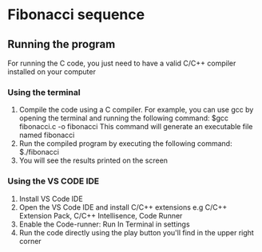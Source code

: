 # Fibonacci sequence

## Running the program

For running the C code, you just need to have a valid C/C++ compiler installed on your computer

### Using the terminal

1. Compile the code using a C compiler. For example, you can use gcc by opening the terminal and running the following command:
   $gcc fibonacci.c -o fibonacci
   This command will generate an executable file named fibonacci
2. Run the compiled program by executing the following command:
   $./fibonacci
3. You will see the results printed on the screen

### Using the VS CODE IDE

1. Install VS Code IDE
2. Open the VS Code IDE and install C/C++ extensions e.g C/C++ Extension Pack, C/C++ Intellisence, Code Runner
3. Enable the Code-runner: Run In Terminal in settings
4. Run the code directly using the play button you'll find in the upper right corner
